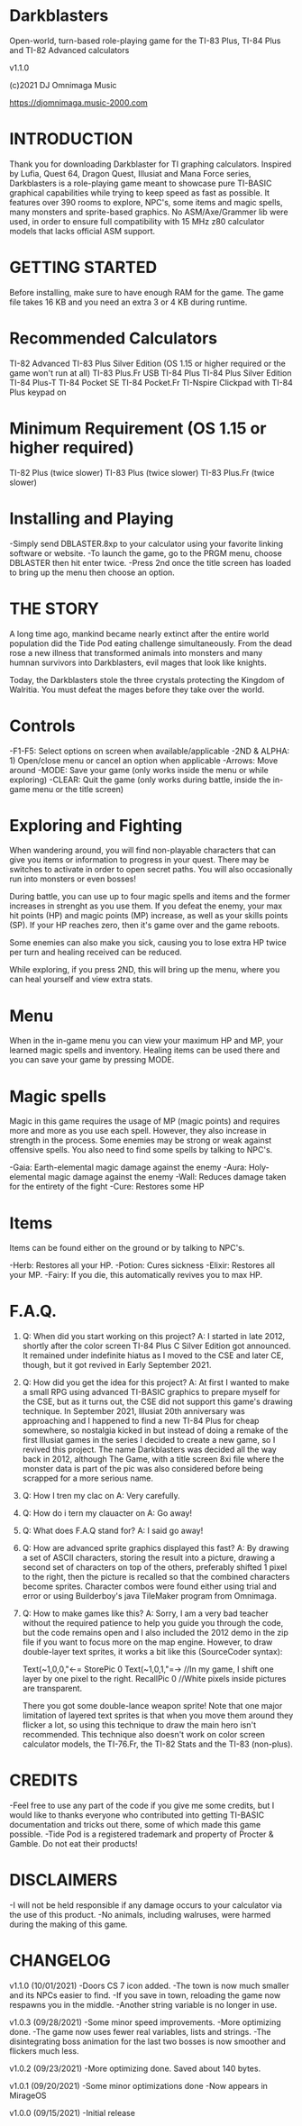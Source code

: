 # Darkblasters
Open-world, turn-based role-playing game for the TI-83 Plus, TI-84 Plus and TI-82 Advanced calculators

v1.1.0

(c)2021 DJ Omnimaga Music

https://djomnimaga.music-2000.com


# INTRODUCTION
Thank you for downloading Darkblaster for TI graphing calculators. Inspired by Lufia, Quest 64,
Dragon Quest, Illusiat and Mana Force series, Darkblasters is a role-playing game meant to
showcase pure TI-BASIC graphical capabilities while trying to keep speed as fast as possible.
It features over 390 rooms to explore, NPC's, some items and magic spells, many monsters and
sprite-based graphics. No ASM/Axe/Grammer lib were used, in order to ensure full compatibility
with 15 MHz z80 calculator models that lacks official ASM support.


# GETTING STARTED
Before installing, make sure to have enough RAM for the game. The game file takes 16 KB and
you need an extra 3 or 4 KB during runtime.

# Recommended Calculators
TI-82 Advanced
TI-83 Plus Silver Edition (OS 1.15 or higher required or the game won't run at all)
TI-83 Plus.Fr USB
TI-84 Plus
TI-84 Plus Silver Edition
TI-84 Plus-T
TI-84 Pocket SE
TI-84 Pocket.Fr
TI-Nspire Clickpad with TI-84 Plus keypad on

# Minimum Requirement (OS 1.15 or higher required)
TI-82 Plus (twice slower)
TI-83 Plus (twice slower)
TI-83 Plus.Fr (twice slower)

# Installing and Playing
-Simply send DBLASTER.8xp to your calculator using your favorite linking software or website.
-To launch the game, go to the PRGM menu, choose DBLASTER then hit enter twice.
-Press 2nd once the title screen has loaded to bring up the menu then choose an option.


# THE STORY
A long time ago, mankind became nearly extinct after the entire world population did the Tide Pod
eating challenge simultaneously. From the dead rose a new illness that transformed animals into
monsters and many humnan survivors into Darkblasters, evil mages that look like knights.

Today, the Darkblasters stole the three crystals protecting the Kingdom of Walritia. You must defeat
the mages before they take over the world.


# Controls
-F1-F5: Select options on screen when available/applicable
-2ND & ALPHA: 1) Open/close menu or cancel an option when applicable
-Arrows: Move around
-MODE: Save your game (only works inside the menu or while exploring)
-CLEAR: Quit the game (only works during battle, inside the in-game menu or the title screen)

# Exploring and Fighting
When wandering around, you will find non-playable characters that can give you items or information
to progress in your quest. There may be switches to activate in order to open secret paths. You will
also occasionally run into monsters or even bosses!

During battle, you can use up to four magic spells and items and the former increases in strenght as
you use them. If you defeat the enemy, your max hit points (HP) and magic points (MP) increase, as well
as your skills points (SP). If your HP reaches zero, then it's game over and the game reboots.

Some enemies can also make you sick, causing you to lose extra HP twice per turn and healing received
can be reduced.

While exploring, if you press 2ND, this will bring up the menu, where you can heal yourself and view
extra stats.

# Menu
When in the in-game menu you can view your maximum HP and MP, your learned magic spells and inventory.
Healing items can be used there and you can save your game by pressing MODE.

# Magic spells
Magic in this game requires the usage of MP (magic points) and requires more and more as you use each
spell. However, they also increase in strength in the process. Some enemies may be strong or weak against
offensive spells. You also need to find some spells by talking to NPC's.

-Gaia: Earth-elemental magic damage against the enemy
-Aura: Holy-elemental magic damage against the enemy
-Wall: Reduces damage taken for the entirety of the fight
-Cure: Restores some HP

# Items
Items can be found either on the ground or by talking to NPC's.

-Herb: Restores all your HP.
-Potion: Cures sickness
-Elixir: Restores all your MP.
-Fairy: If you die, this automatically revives you to max HP.


# F.A.Q.
1) Q: When did you start working on this project?
   A: I started in late 2012, shortly after the color screen TI-84 Plus C Silver Edition got announced.
      It remained under indefinite hiatus as I moved to the CSE and later CE, though, but it got revived
      in Early September 2021.
2) Q: How did you get the idea for this project?
   A: At first I wanted to make a small RPG using advanced TI-BASIC graphics to prepare myself for the CSE,
      but as it turns out, the CSE did not support this game's drawing technique. In September 2021,
      Illusiat 20th anniversary was approaching and I happened to find a new TI-84 Plus for cheap somewhere,
      so nostalgia kicked in but instead of doing a remake of the first Illusiat games in the series
      I decided to create a new game, so I revived this project. The name Darkblasters was decided all the way
      back in 2012, although The Game, with a title screen 8xi file where the monster data is part of the pic
      was also considered before being scrapped for a more serious name.
3) Q: How I tren my clac on
   A: Very carefully.
4) Q: How do i tern my clauacter on
   A: Go away!
5) Q: What does F.A.Q stand for?
   A: I said go away!
6) Q: How are advanced sprite graphics displayed this fast?
   A: By drawing a set of ASCII characters, storing the result into a picture, drawing a second set of
      characters on top of the others, preferably shifted 1 pixel to the right, then the picture is
      recalled so that the combined characters become sprites. Character combos were found either 
      using trial and error or using Builderboy's java TileMaker program from Omnimaga.
7) Q: How to make games like this?
   A: Sorry, I am a very bad teacher without the required patience to help you guide you through the code,
      but the code remains open and I also included the 2012 demo in the zip file if you want to focus
      more on the map engine. However, to draw double-layer text sprites, it works a bit like this
      (SourceCoder syntax):

      Text(~1,0,0,"<-=
      StorePic 0
      Text(~1,0,1,"=->     //In my game, I shift one layer by one pixel to the right.
      RecallPic 0          //White pixels inside pictures are transparent.
      
      There you got some double-lance weapon sprite! Note that one major limitation of layered text sprites
      is that when you move them around they flicker a lot, so using this technique to draw the main hero
      isn't recommended. This technique also doesn't work on color screen calculator models, the TI-76.Fr,
      the TI-82 Stats and the TI-83 (non-plus).


# CREDITS
-Feel free to use any part of the code if you give me some credits, but I would like to thanks
 everyone who contributed into getting TI-BASIC documentation and tricks out there, some of
 which made this game possible.
-Tide Pod is a registered trademark and property of Procter & Gamble. Do not eat their products!


# DISCLAIMERS
-I will not be held responsible if any damage occurs to your calculator via the use of this product.
-No animals, including walruses, were harmed during the making of this game.


# CHANGELOG
v1.1.0 (10/01/2021)
-Doors CS 7 icon added.
-The town is now much smaller and its NPCs easier to find.
-If you save in town, reloading the game now respawns you in the middle.
-Another string variable is no longer in use.

v1.0.3 (09/28/2021)
-Some minor speed improvements.
-More optimizing done.
-The game now uses fewer real variables, lists and strings.
-The disintegrating boss animation for the last two bosses is now smoother and flickers much less.

v1.0.2 (09/23/2021)
-More optimizing done. Saved about 140 bytes.

v1.0.1 (09/20/2021)
-Some minor optimizations done
-Now appears in MirageOS

v1.0.0 (09/15/2021)
-Initial release
